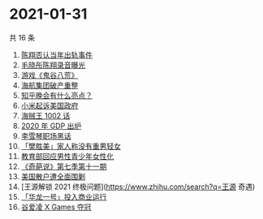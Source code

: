 # 2021-01-31

共 16 条

<!-- BEGIN ZHIHUSEARCH -->
<!-- 最后更新时间 Sun Jan 31 2021 16:09:02 GMT+0800 (CST) -->
1. [陈翔否认当年出轨事件](https://www.zhihu.com/search?q=陈翔)
1. [毛晓彤陈翔录音曝光](https://www.zhihu.com/search?q=毛晓彤陈翔录音)
1. [游戏《鬼谷八荒》](https://www.zhihu.com/search?q=鬼谷八荒)
1. [海航集团破产重整](https://www.zhihu.com/search?q=海航)
1. [知乎晚会有什么亮点？](https://www.zhihu.com/search?q=知乎晚会)
1. [小米起诉美国政府](https://www.zhihu.com/search?q=小米)
1. [海贼王 1002 话](https://www.zhihu.com/search?q=海贼王)
1. [2020 年 GDP 出炉](https://www.zhihu.com/search?q=2020gdp)
1. [李雪琴职场黑话](https://www.zhihu.com/search?q=李雪琴职场黑话)
1. [「樊胜美」家人称没有重男轻女](https://www.zhihu.com/search?q=现实版樊胜美)
1. [教育部回应男性青少年女性化](https://www.zhihu.com/search?q=男性女性化)
1. [《奇葩说》第七季第十一期](https://www.zhihu.com/search?q=奇葩说)
1. [美国散户遭全面围剿](https://www.zhihu.com/search?q=游戏驿站)
1. [王源解锁 2021 终极问题](https://www.zhihu.com/search?q=王源 奇遇)
1. [「华龙一号」投入商业运行](https://www.zhihu.com/search?q=华龙一号)
1. [谷爱凌 X Games 夺冠](https://www.zhihu.com/search?q=谷爱凌)
<!-- END ZHIHUSEARCH -->
